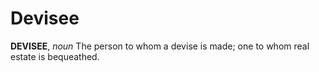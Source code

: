 # Devisee

**DEVISEE**, _noun_ The person to whom a devise is made; one to whom real estate is bequeathed.